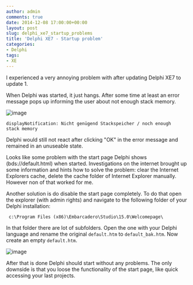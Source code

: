 ```yaml
---
author: admin
comments: true
date: 2014-12-08 17:00:00+00:00
layout: post
slug: delphi_xe7_startup_problems
title: 'Delphi XE7 - Startup problem'
categories:
- Delphi
tags:
- XE
---
```


I experienced a very annoying problem with after updating Delphi XE7 to update 1.

When Delphi was started, it just hangs. After some time at least an error message pops up informing the user about not enough stack memory.

![image](http://andydunkel.net/assets/uploads/2014/12/xe7_1.png)

<code>displayNotification: Nicht genügend Stackspeicher / noch enough stack memory </code>

Delphi would still not react after clicking "OK" in the error message and remained in an unuseable state.

Looks like some problem with the start page Delphi shows (bds://default.html) when started. Investigations on the internet brought up some information and hints how to solve the problem: clear the Internet Explorers cache, delete the cache folder of Internet Explorer manually. However non of that worked for me.

Another solution is do disable the start page completely. To do that open the explorer (with admin rights) and navigate to the following folder of your Delphi installation:

     c:\Program Files (x86)\Embarcadero\Studio\15.0\Welcomepage\

In that folder there are lot of subfolders. Open the one with your Delphi language and rename the original <code>default.htm</code> to <code>default_bak.htm</code>. Now create an empty <code>default.htm</code>. 

![image](http://andydunkel.net/assets/uploads/2014/12/xe7_2.png)

After that is done Delphi should start without any problems. The only downside is that you loose the functionality of the start page, like quick accessing your last projects.